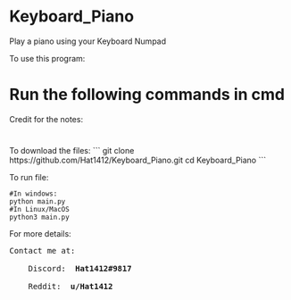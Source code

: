 # Keyboard_Piano
Play a piano using your Keyboard Numpad

To use this program:

<strong> <h1> Run the following commands in cmd </h1> </strong>
Credit for the notes:
<h1></h1>
To download the files:
  ```
  git clone https://github.com/Hat1412/Keyboard_Piano.git
  cd Keyboard_Piano
  ```

To run file:
  ```
  #In windows:
  python main.py
  #In Linux/MacOS
  python3 main.py
  ```
For more details:
<pre>
Contact me at: </br>
    Discord: <strong> Hat1412#9817 </strong> </br>
    Reddit: <strong> u/Hat1412 </strong>
